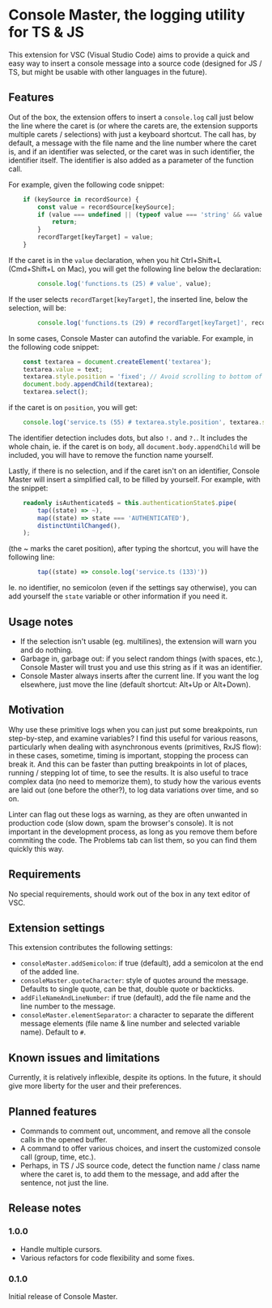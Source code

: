 # Console Master, the logging utility for TS & JS

This extension for VSC (Visual Studio Code) aims to provide a quick and easy way to insert a console message into a source code (designed for JS / TS, but might be usable with other languages in the future).

## Features

Out of the box, the extension offers to insert a `console.log` call just below the line where the caret is (or where the carets are, the extension supports multiple carets / selections) with just a keyboard shortcut.
The call has, by default, a message with the file name and the line number where the caret is, and if an identifier was selected, or the caret was in such identifier, the identifier itself. The identifier is also added as a parameter of the function call.

For example, given the following code snippet:
```typescript
	if (keySource in recordSource) {
		const value = recordSource[keySource];
		if (value === undefined || (typeof value === 'string' && value.length === 0)) {
			return;
		}
		recordTarget[keyTarget] = value;
	}
```
If the caret is in the `value` declaration, when you hit Ctrl+Shift+L (Cmd+Shift+L on Mac), you will get the following line below the declaration:
```typescript
		console.log('functions.ts (25) # value', value);
```
If the user selects `recordTarget[keyTarget]`, the inserted line, below the selection, will be:
```typescript
		console.log('functions.ts (29) # recordTarget[keyTarget]', recordTarget[keyTarget]);
```
In some cases, Console Master can autofind the variable. For example, in the following code snippet:
```typescript
	const textarea = document.createElement('textarea');
	textarea.value = text;
	textarea.style.position = 'fixed'; // Avoid scrolling to bottom of page in Microsoft Edge.
	document.body.appendChild(textarea);
	textarea.select();
```
if the caret is on `position`, you will get:
```typescript
	console.log('service.ts (55) # textarea.style.position', textarea.style.position);
```
The identifier detection includes dots, but also `!.` and `?.`. It includes the whole chain, ie. if the caret is on `body`, all `document.body.appendChild` will be included, you will have to remove the function name yourself.

Lastly, if there is no selection, and if the caret isn't on an identifier, Console Master will insert a simplified call, to be filled by yourself.
For example, with the snippet:
```typescript
	readonly isAuthenticated$ = this.authenticationState$.pipe(
		tap((state) => ~),
		map((state) => state === 'AUTHENTICATED'),
		distinctUntilChanged(),
	);
```
(the ~ marks the caret position), after typing the shortcut, you will have the following line:
```typescript
		tap((state) => console.log('service.ts (133)'))
```
Ie. no identifier, no semicolon (even if the settings say otherwise), you can add yourself the `state` variable or other information if you need it.

## Usage notes

- If the selection isn't usable (eg. multilines), the extension will warn you and do nothing.
- Garbage in, garbage out: if you select random things (with spaces, etc.), Console Master will trust you and use this string as if it was an identifier.
- Console Master always inserts after the current line. If you want the log elsewhere, just move the line (default shortcut: Alt+Up or Alt+Down).

## Motivation

Why use these primitive logs when you can just put some breakpoints, run step-by-step, and examine variables?
I find this useful for various reasons, particularly when dealing with asynchronous events (primitives, RxJS flow): in these cases, sometime, timing is important, stopping the process can break it.
And this can be faster than putting breakpoints in lot of places, running / stepping lot of time, to see the results.
It is also useful to trace complex data (no need to memorize them), to study how the various events are laid out (one before the other?), to log data variations over time, and so on.

Linter can flag out these logs as warning, as they are often unwanted in production code (slow down, spam the browser's console). It is not important in the development process, as long as you remove them before commiting the code. The Problems tab can list them, so you can find them quickly this way.

## Requirements

No special requirements, should work out of the box in any text editor of VSC.

## Extension settings

This extension contributes the following settings:

* `consoleMaster.addSemicolon`: if true (default), add a semicolon at the end of the added line.
* `consoleMaster.quoteCharacter`: style of quotes around the message. Defaults to single quote, can be that, double quote or backticks.
* `addFileNameAndLineNumber`: if true (default), add the file name and the line number to the message.
* `consoleMaster.elementSeparator`: a character to separate the different message elements (file name & line number and selected variable name). Default to `#`.

## Known issues and limitations

Currently, it is relatively inflexible, despite its options.
In the future, it should give more liberty for the user and their preferences.

## Planned features

- Commands to comment out, uncomment, and remove all the console calls in the opened buffer.
- A command to offer various choices, and insert the customized console call (group, time, etc.).
- Perhaps, in TS / JS source code, detect the function name / class name where the caret is, to add them to the message, and add after the sentence, not just the line.

## Release notes

### 1.0.0

- Handle multiple cursors.
- Various refactors for code flexibility and some fixes.

### 0.1.0

Initial release of Console Master.
